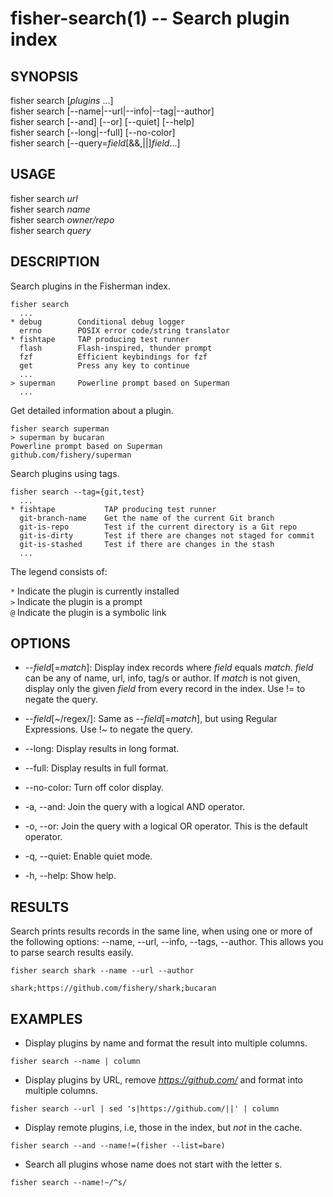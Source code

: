 fisher-search(1) -- Search plugin index
=======================================

## SYNOPSIS

fisher search [*plugins* ...]<br>
fisher search [--name|--url|--info|--tag|--author]<br>
fisher search [--and] [--or] [--quiet] [--help]<br>
fisher search [--long|--full] [--no-color]<br>
fisher search [--query=*field*[&&,||]*field*...]<br>

## USAGE

fisher search *url*<br>
fisher search *name*<br>
fisher search *owner/repo*<br>
fisher search *query*<br>

## DESCRIPTION

Search plugins in the Fisherman index.

```
fisher search
  ...
* debug        Conditional debug logger
  errno        POSIX error code/string translator
* fishtape     TAP producing test runner
  flash        Flash-inspired, thunder prompt
  fzf          Efficient keybindings for fzf
  get          Press any key to continue
  ...
> superman     Powerline prompt based on Superman
  ...
```

Get detailed information about a plugin.

```
fisher search superman
> superman by bucaran
Powerline prompt based on Superman
github.com/fishery/superman
```

Search plugins using tags.

```
fisher search --tag={git,test}
  ...
* fishtape           TAP producing test runner
  git-branch-name    Get the name of the current Git branch
  git-is-repo        Test if the current directory is a Git repo
  git-is-dirty       Test if there are changes not staged for commit
  git-is-stashed     Test if there are changes in the stash
  ...
```

The legend consists of:

`*` Indicate the plugin is currently installed<br>
`>` Indicate the plugin is a prompt<br>
`@` Indicate the plugin is a symbolic link<br>

## OPTIONS

* --*field*[=*match*]:
    Display index records where *field* equals *match*. *field* can be any of name, url, info, tag/s or author. If *match* is not given, display only the given *field* from every record in the index. Use != to negate the query.

* --*field*[~/regex/]:
    Same as --*field*[=*match*], but using Regular Expressions. Use !~ to negate the query.

* --long:
    Display results in long format.

* --full:
    Display results in full format.

* --no-color:
    Turn off color display.

* -a, --and:
    Join the query with a logical AND operator.

* -o, --or:
    Join the query with a logical OR operator. This is the default operator.

* -q, --quiet:
    Enable quiet mode.

* -h, --help:
    Show help.

## RESULTS

Search prints results records in the same line, when using one or more of the following options: --name, --url, --info, --tags, --author. This allows you to parse search results easily.

```fish
fisher search shark --name --url --author

shark;https://github.com/fishery/shark;bucaran
```

## EXAMPLES

* Display plugins by name and format the result into multiple columns.

```fish
fisher search --name | column
```

* Display plugins by URL, remove *https://github.com/* and format into multiple columns.

```fish
fisher search --url | sed 's|https://github.com/||' | column
```

* Display remote plugins, i.e, those in the index, but *not* in the cache.

```fish
fisher search --and --name!=(fisher --list=bare)
```

* Search all plugins whose name does not start with the letter s.

```fish
fisher search --name!~/^s/
```
